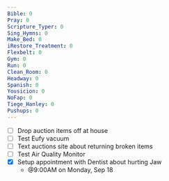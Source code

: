 ```yaml
---
Bible: 0
Pray: 0
Scripture_Typer: 0
Sing_Hymns: 0
Make_Bed: 0
iRestore_Treatment: 0
Flexbelt: 0
Gym: 0
Run: 0
Clean_Room: 0
Headway: 0
Spanish: 0
Yousicion: 0
NoFap: 0
Tiege_Hanley: 0
Pushups: 0
---
```


- [ ] Drop auction items off at house
- [ ] Test Eufy vacuum
- [ ] Text auctions site about returning broken items
- [ ] Test Air Quality Monitor
- [x] Setup appointment with Dentist about hurting Jaw
	- @9:00AM on Monday, Sep 18
